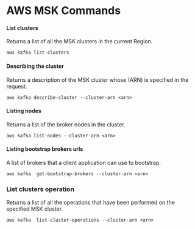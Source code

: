 # AWS MSK Commands

#### List clusters

Returns a list of all the MSK clusters in the current Region.

```
aws kafka list-clusters
```

#### Describing the cluster

Returns a description of the MSK cluster whose (ARN) is specified in the request.

```
aws kafka describe-cluster --cluster-arn <arn>
```

#### Listing nodes

Returns a list of the broker nodes in the cluster.

```
aws kafka list-nodes --cluster-arn <arn>
```

#### Listing bootstrap brokers urls

A list of brokers that a client application can use to bootstrap.

```
aws kafka  get-bootstrap-brokers --cluster-arn <arn>
```

### List clusters operation

Returns a list of all the operations that have been performed on the
specified MSK cluster.

```
aws kafka  list-cluster-operations --cluster-arn <arn>
```
